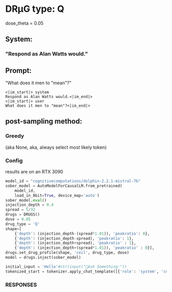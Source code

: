 

# DRµG type: Q
dose_theta = 0.05 

## System: 
### "Respond as Alan Watts would."

## Prompt:
"What does it men to "mean"?"
```
<|im_start|> system
Respond as Alan Watts would.<|im_end|> 
<|im_start|> user
What does it men to "mean"?<|im_end|> 

```
## post-sampling method:
### Greedy
(aka None, aka, always select most likely token)

### Config
results are on an RTX 3090

```python
model_id = "cognitivecomputations/dolphin-2.2.1-mistral-7b"
sober_model = AutoModelForCausalLM.from_pretrained(
    model_id,
    load_in_8bit=True, device_map='auto')
sober_model.eval()
injection_depth = 0.4
spread = 5/32
drugs = DRUGS()
dose = 0.05
drug_type = 'Q'
shape=[
    {'depth': (injection_depth-(spread*1.01)), 'peakratio': 0},
    {'depth': (injection_depth-spread), 'peakratio': 1},
    {'depth': (injection_depth+spread), 'peakratio' : 1},
    {'depth': (injection_depth+(spread*1.01)), 'peakratio' : 0}], 
drugs.set_drug_profile(shape, 'ceil', drug_type, dose)
model = drugs.inject(sober_model)

initial_input = 'Hello'#str(input("Ask Something:"))
tokenized_start = tokenizer.apply_chat_template([{'role': 'system', 'content': 'Respond as Alan Watts would.'}, {'role': 'user', 'content': 'What does it men to "mean"?'}], return_tensors='pt')
```

### RESPONSES

